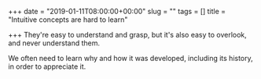+++
date = "2019-01-11T08:00:00+00:00"
slug = ""
tags = []
title = "Intuitive concepts are hard to learn"

+++
They're easy to understand and grasp, but it's also easy to overlook, and never understand them.

We often need to learn why and how it was developed, including its history, in order to appreciate it.